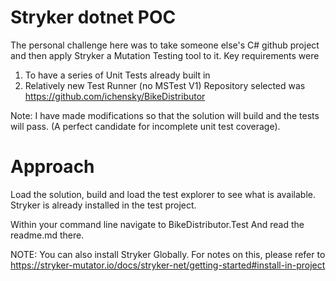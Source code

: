 # Stryker dotnet POC

The personal challenge here was to take someone else's C# github project and then apply Stryker a Mutation Testing tool to it. 
Key requirements were
1) To have a series of Unit Tests already built in
2) Relatively new Test Runner (no MSTest V1)
Repository selected was https://github.com/ichensky/BikeDistributor 

Note: I have made modifications so that the solution will build and the tests will pass. 
(A perfect candidate for incomplete unit test coverage).

# Approach
Load the solution, build and load the test explorer to see what is available. 
Stryker is already installed in the test project.

Within your command line navigate to
BikeDistributor.Test
And read the readme.md there.


NOTE: You can also install Stryker Globally. For notes on this, please refer to 
https://stryker-mutator.io/docs/stryker-net/getting-started#install-in-project